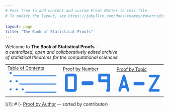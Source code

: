 ```yaml
---
# Feel free to add content and custom Front Matter to this file.
# To modify the layout, see https://jekyllrb.com/docs/themes/#overriding-theme-defaults

layout: page
title: "The Book of Statistical Proofs"
---
```



Welcome to **The Book of Statistical Proofs** -- <br>
*a centralized, open and collaboratively edited archive <br>
of statistical theorems for the computational sciences*! <br>

<table border=0>
  <tr>
    <td> <a href="/Indexes/Table_of_Contents.html">Table of Contents</a> <br> <a href="/Indexes/Table_of_Contents.html"><img src="/Images/Index1.png"></a> </td>
    <td> <a href="/Indexes/Proof_by_Number.html">Proof by Number</a> <br> <a href="/Indexes/Proof_by_Number.html"><img src="/Images/Index2.png"></a> </td>
    <td> <a href="/Indexes/Proof_by_Topic.html">Proof by Topic</a> <br> <a href="/Indexes/Proof_by_Topic.html"><img src="/Images/Index3.png"></a> </td>
  </tr>
</table>

[//]: # (- [Proof by Author](Indexes/Proof_by_Author.md) -- sorted by contributor)